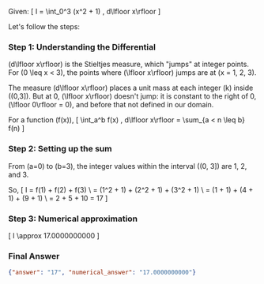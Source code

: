 Given:
\[
I = \int_0^3 (x^2 + 1) \, d\lfloor x\rfloor
\]

Let's follow the steps:

### Step 1: Understanding the Differential

\(d\lfloor x\rfloor\) is the Stieltjes measure, which "jumps" at integer points. For \(0 \leq x < 3\), the points where \(\lfloor x\rfloor\) jumps are at \(x = 1, 2, 3\).

The measure \(d\lfloor x\rfloor\) places a unit mass at each integer \(k\) inside \((0,3]\). But at 0, \(\lfloor x\rfloor\) doesn't jump: it is constant to the right of 0, \(\lfloor 0\rfloor = 0\), and before that not defined in our domain.

For a function \(f(x)\),
\[
\int_a^b f(x) \, d\lfloor x\rfloor = \sum_{a < n \leq b} f(n)
\]

### Step 2: Setting up the sum

From \(a=0\) to \(b=3\), the integer values within the interval \((0, 3]\) are 1, 2, and 3.

So,
\[
I = f(1) + f(2) + f(3) \\
= (1^2 + 1) + (2^2 + 1) + (3^2 + 1) \\
= (1 + 1) + (4 + 1) + (9 + 1) \\
= 2 + 5 + 10 = 17
\]

### Step 3: Numerical approximation

\[
I \approx 17.0000000000
\]

### Final Answer

```json
{"answer": "17", "numerical_answer": "17.0000000000"}
```